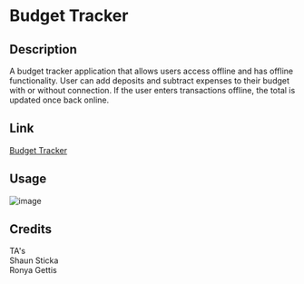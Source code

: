 # Budget Tracker
 
## Description
A budget tracker application that allows users access offline and has offline functionality.  User can add deposits and subtract expenses to their budget with or without connection.  If the user enters transactions offline, the total is updated once back online.

## Link
[Budget Tracker](https://lit-dawn-92675.herokuapp.com/)

## Usage 
![image](https://user-images.githubusercontent.com/91084910/156005172-0a97cd16-00ef-46e4-99b1-d4b81ab0defa.png)

## Credits
TA's <br>
Shaun Sticka <br>
Ronya Gettis
